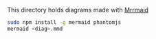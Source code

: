 This directory holds diagrams made with [Mrrmaid](https://github.com/knsv/mermaid)

```bash
sudo npm install -g mermaid phantomjs
mermaid <diag>.mmd
```
